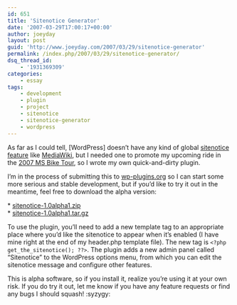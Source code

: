 ```yaml
---
id: 651
title: 'Sitenotice Generator'
date: '2007-03-29T17:00:17+00:00'
author: joeyday
layout: post
guid: 'http://www.joeyday.com/2007/03/29/sitenotice-generator'
permalink: /index.php/2007/03/29/sitenotice-generator/
dsq_thread_id:
    - '1931369309'
categories:
    - essay
tags:
    - development
    - plugin
    - project
    - sitenotice
    - sitenotice-generator
    - wordpress
---
```


As far as I could tell, \[WordPress\] doesn’t have any kind of global [sitenotice feature](http://meta.wikimedia.org/wiki/Site_notice) like [MediaWiki](http://www.mediawiki.org), but I needed one to promote my upcoming ride in the [2007 MS Bike Tour](http://joeyday.com/2007/03/27/ms-bike-tour-07), so I wrote my own quick-and-dirty plugin.

I’m in the process of submitting this to [wp-plugins.org](http://www.wp-plugins.org) so I can start some more serious and stable development, but if you’d like to try it out in the meantime, feel free to download the alpha version:

\* [sitenotice-1.0alpha1.zip](http://downloads.joeyday.com/sitenotice-2.0.zip)  
\* [sitenotice-1.0alpha1.tar.gz](http://downloads.joeyday.com/sitenotice-2.0.zip)

To use the plugin, you’ll need to add a new template tag to an appropriate place where you’d like the sitenotice to appear when it’s enabled (I have mine right at the end of my header.php template file). The new tag is `<?php get_the_sitenotice(); ??>`. The plugin adds a new admin panel called “Sitenotice” to the WordPress options menu, from which you can edit the sitenotice message and configure other features.

This is alpha software, so if you install it, realize you’re using it at your own risk. If you do try it out, let me know if you have any feature requests or find any bugs I should squash! :syzygy:
